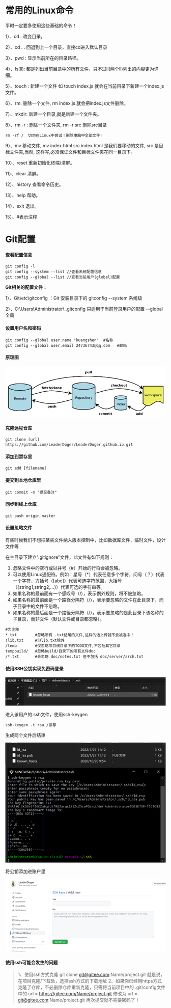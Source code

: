 # 常用的Linux命令

平时一定要多使用这些基础的命令！

1）、cd : 改变目录。

2）、cd . . 回退到上一个目录，直接cd进入默认目录

3）、pwd : 显示当前所在的目录路径。

4）、ls(ll): 都是列出当前目录中的所有文件，只不过ll(两个ll)列出的内容更为详细。

5）、touch : 新建一个文件 如 touch index.js 就会在当前目录下新建一个index.js文件。

6）、rm: 删除一个文件, rm index.js 就会把index.js文件删除。

7）、mkdir: 新建一个目录,就是新建一个文件夹。

8）、rm -r : 删除一个文件夹, rm -r src 删除src目录

```
rm -rf /  切勿在Linux中尝试！删除电脑中全部文件！
```

9）、mv 移动文件, mv index.html src index.html 是我们要移动的文件, src 是目标文件夹,当然, 这样写,必须保证文件和目标文件夹在同一目录下。

10）、reset 重新初始化终端/清屏。

11）、clear 清屏。

12）、history 查看命令历史。

13）、help 帮助。

14）、exit 退出。

15）、#表示注释

# Git配置

#### 查看配置信息

```
git config -l
git config --system --list //查看系统配置信息
git config --global --list //查看当前用户(global)配置
```

**Git相关的配置文件：**

1）、Git\etc\gitconfig ：Git 安装目录下的 gitconfig --system 系统级

2）、C:\Users\Administrator\ .gitconfig 只适用于当前登录用户的配置 --global 全局

#### 设置用户名和密码

```
git config --global user.name "kuangshen"  #名称
git config --global user.email 24736743@qq.com   #邮箱
```

#### 原理图

![image-20220127100306814](git.assets/image-20220127100306814.png)

#### 克隆远程仓库

```
git clone [url] https://github.com/LeaderDoger/LeaderDoger.github.io.git
```

#### 添加到暂存里

```
git add [filename]
```

#### 提交到本地仓库里

```
git commit -m "提交备注"
```

#### 同步到线上仓库

```
git push origin master
```

#### 设置忽略文件

有些时候我们不想把某些文件纳入版本控制中，比如数据库文件，临时文件，设计文件等

在主目录下建立".gitignore"文件，此文件有如下规则：

1. 忽略文件中的空行或以井号（#）开始的行将会被忽略。
2. 可以使用Linux通配符。例如：星号（*）代表任意多个字符，问号（？）代表一个字符，方括号（[abc]）代表可选字符范围，大括号（{string1,string2,...}）代表可选的字符串等。
3. 如果名称的最前面有一个感叹号（!），表示例外规则，将不被忽略。
4. 如果名称的最前面是一个路径分隔符（/），表示要忽略的文件在此目录下，而子目录中的文件不忽略。
5. 如果名称的最后面是一个路径分隔符（/），表示要忽略的是此目录下该名称的子目录，而非文件（默认文件或目录都忽略）。

```
#为注释
*.txt        #忽略所有 .txt结尾的文件,这样的话上传就不会被选中！
!lib.txt     #但lib.txt除外
/temp        #仅忽略项目根目录下的TODO文件,不包括其它目录
tempbuild/   #忽略build/目录下的所有文件doc
/*.txt       #会忽略 doc/notes.txt 但不包括 doc/server/arch.txt
```

#### 使用SSH公钥实现免密码登录

![image-20220127111027098](git.assets/image-20220127111027098.png)

进入该用户的.ssh文件，使用ssh-keygen

```
ssh-keygen -t rsa /推荐
```

生成两个文件后结束

![image-20220127111400548](git.assets/image-20220127111400548.png)

将公钥添加进账户里

![image-20220127113310953](git.assets/image-20220127113310953.png)

#### 使用ssh可能会发生的问题

> 1、使用ssh方式克隆 git clone git@gitee.com:Name/project.git
> 就是说，在项目克隆/下载处，选择ssh方式的下载地址
> 2、如果你已经用https方式克隆了仓库，不必删除仓库重新克隆，只需将当前项目中的 .git/config文件中的
> url = https://gitee.com/Name/project.git
> 修改为
> url = git@gitee.com:Name/project.git
> 再次提交就不需要密码了！

